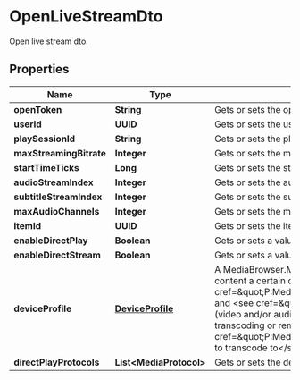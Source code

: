 

# OpenLiveStreamDto

Open live stream dto.

## Properties

| Name | Type | Description | Notes |
|------------ | ------------- | ------------- | -------------|
|**openToken** | **String** | Gets or sets the open token. |  [optional] |
|**userId** | **UUID** | Gets or sets the user id. |  [optional] |
|**playSessionId** | **String** | Gets or sets the play session id. |  [optional] |
|**maxStreamingBitrate** | **Integer** | Gets or sets the max streaming bitrate. |  [optional] |
|**startTimeTicks** | **Long** | Gets or sets the start time in ticks. |  [optional] |
|**audioStreamIndex** | **Integer** | Gets or sets the audio stream index. |  [optional] |
|**subtitleStreamIndex** | **Integer** | Gets or sets the subtitle stream index. |  [optional] |
|**maxAudioChannels** | **Integer** | Gets or sets the max audio channels. |  [optional] |
|**itemId** | **UUID** | Gets or sets the item id. |  [optional] |
|**enableDirectPlay** | **Boolean** | Gets or sets a value indicating whether to enable direct play. |  [optional] |
|**enableDirectStream** | **Boolean** | Gets or sets a value indicating whether to enale direct stream. |  [optional] |
|**deviceProfile** | [**DeviceProfile**](DeviceProfile.md) | A MediaBrowser.Model.Dlna.DeviceProfile represents a set of metadata which determines which content a certain device is able to play.  &lt;br /&gt;  Specifically, it defines the supported &lt;see cref&#x3D;\&quot;P:MediaBrowser.Model.Dlna.DeviceProfile.ContainerProfiles\&quot;&gt;containers&lt;/see&gt; and  &lt;see cref&#x3D;\&quot;P:MediaBrowser.Model.Dlna.DeviceProfile.CodecProfiles\&quot;&gt;codecs&lt;/see&gt; (video and/or audio, including codec profiles and levels)  the device is able to direct play (without transcoding or remuxing),  as well as which &lt;see cref&#x3D;\&quot;P:MediaBrowser.Model.Dlna.DeviceProfile.TranscodingProfiles\&quot;&gt;containers/codecs to transcode to&lt;/see&gt; in case it isn&#39;t. |  [optional] |
|**directPlayProtocols** | **List&lt;MediaProtocol&gt;** | Gets or sets the device play protocols. |  [optional] |



